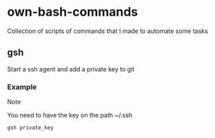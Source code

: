 # own-bash-commands
Collection of scripts of commands that I made to automate some tasks
## gsh
Start a ssh agent and add a private key to git
### Example
> [!note]
> You need to have the key on the path ~/.ssh
```
gsh private_key
```
